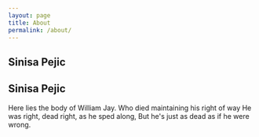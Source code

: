```yaml
---
layout: page
title: About
permalink: /about/
---
```


<div class="row">
<div class="col-6">
<h2>Sinisa Pejic</h2>
<h2>Sinisa Pejic</h2>
</div>
<div class="col-6"></div>
<p>Here lies the body of William Jay. Who died maintaining his right of way He was right, dead right, as he sped along, But he's just as dead as if he were wrong.</p>
</div>
